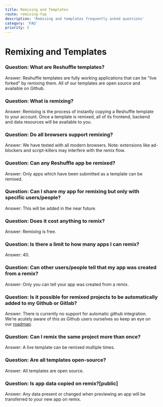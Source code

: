 ```yaml
---
title: Remixing and Templates
route: remixing-faq
description: 'Remixing and templates frequently asked questions'
category: 'FAQ'
priority: 5
---
```



# Remixing and Templates

### Question: What are Reshuffle templates?

Answer: Reshuffle templates are fully working applications that can be "live forked" by remixing them. All of our templates are open source and available on Github.

### Question: What is remixing?

Answer: Remixing is the process of instantly copying a Reshuffle template to your account. Once a template is remixed, all of its frontend, backend and data resources will be available to you.

### Question: Do all browsers support remixing?

Answer: We have tested with all modern browsers. Note: extensions like ad-blockers and script-killers may interfere with the remix flow.

### Question: Can any Reshuffle app be remixed?

Answer: Only apps which have been submitted as a template can be remixed.

### Question: Can I share my app for remixing but only with specific users/people?

Answer: This will be added in the near future.

### Question: Does it cost anything to remix?

Answer: Remixing is free.

### Question: Is there a limit to how many apps I can remix?

Answer: 40.

### Question: Can other users/people tell that my app was created from a remix?

Answer: Only you can tell your app was created from a remix.

### Question: Is it possible for remixed projects to be automatically added to my Github or Gitlab?

Answer: There is currently no support for automatic github integration. We’re acutely aware of this as Github users ourselves so keep an eye on our [roadmap](https://trello.com/b/e4Hfp3cB/public-roadmap).

### Question: Can I remix the same project more than once?

Answer: A live template can be remixed multiple times.

### Question: Are all templates open-source?

Answer: All templates are open source.

### Question: Is app data copied on remix?[public]

Answer: Any data present or changed when previewing an app will be transferred to your new app on remix.
